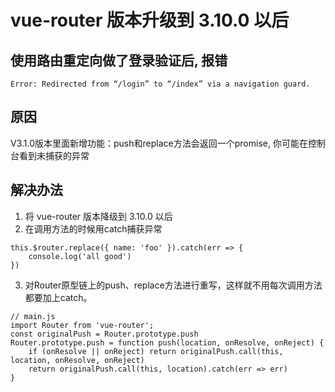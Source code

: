 
# vue-router 版本升级到 3.10.0 以后
## 使用路由重定向做了登录验证后, 报错

```
Error: Redirected from “/login” to “/index” via a navigation guard.
```

## 原因
V3.1.0版本里面新增功能：push和replace方法会返回一个promise, 你可能在控制台看到未捕获的异常

## 解决办法
1. 将 vue-router 版本降级到 3.10.0 以后
2. 在调用方法的时候用catch捕获异常

```
this.$router.replace({ name: 'foo' }).catch(err => {
    console.log('all good')
})
```

3.  对Router原型链上的push、replace方法进行重写，这样就不用每次调用方法都要加上catch。

```
// main.js
import Router from 'vue-router';
const originalPush = Router.prototype.push
Router.prototype.push = function push(location, onResolve, onReject) {
    if (onResolve || onReject) return originalPush.call(this, location, onResolve, onReject)
    return originalPush.call(this, location).catch(err => err)
}
```
